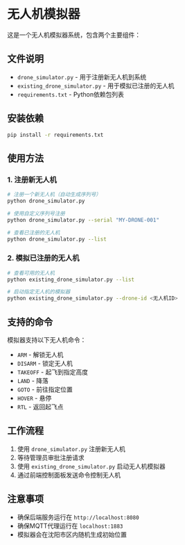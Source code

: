 # 无人机模拟器

这是一个无人机模拟器系统，包含两个主要组件：

## 文件说明

- `drone_simulator.py` - 用于注册新无人机到系统
- `existing_drone_simulator.py` - 用于模拟已注册的无人机
- `requirements.txt` - Python依赖包列表

## 安装依赖

```bash
pip install -r requirements.txt
```

## 使用方法

### 1. 注册新无人机

```bash
# 注册一个新无人机（自动生成序列号）
python drone_simulator.py

# 使用自定义序列号注册
python drone_simulator.py --serial "MY-DRONE-001"

# 查看已注册的无人机
python drone_simulator.py --list
```

### 2. 模拟已注册的无人机

```bash
# 查看可用的无人机
python existing_drone_simulator.py --list

# 启动指定无人机的模拟器
python existing_drone_simulator.py --drone-id <无人机ID>
```

## 支持的命令

模拟器支持以下无人机命令：
- `ARM` - 解锁无人机
- `DISARM` - 锁定无人机  
- `TAKEOFF` - 起飞到指定高度
- `LAND` - 降落
- `GOTO` - 前往指定位置
- `HOVER` - 悬停
- `RTL` - 返回起飞点

## 工作流程

1. 使用 `drone_simulator.py` 注册新无人机
2. 等待管理员审批注册请求
3. 使用 `existing_drone_simulator.py` 启动无人机模拟器
4. 通过前端控制面板发送命令控制无人机

## 注意事项

- 确保后端服务运行在 `http://localhost:8080`
- 确保MQTT代理运行在 `localhost:1883`
- 模拟器会在沈阳市区内随机生成初始位置 